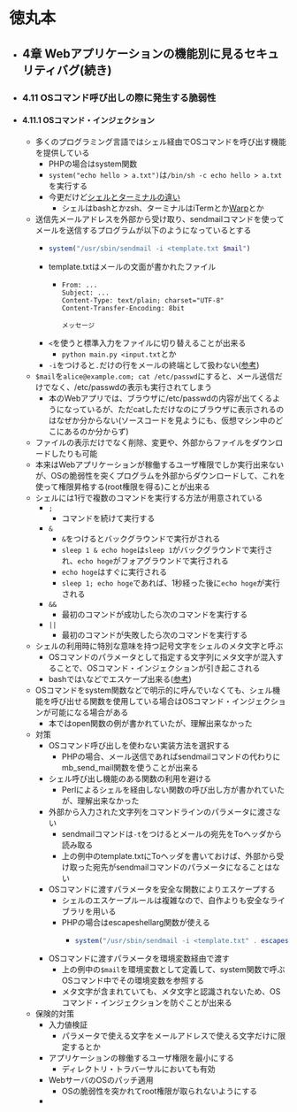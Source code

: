 # 徳丸本
- ## 4章 Webアプリケーションの機能別に見るセキュリティバグ(続き)
- ### 4.11 OSコマンド呼び出しの際に発生する脆弱性
- #### 4.11.1 OSコマンド・インジェクション
	- 多くのプログラミング言語ではシェル経由でOSコマンドを呼び出す機能を提供している
		- PHPの場合はsystem関数
		- `system("echo hello > a.txt")`は`/bin/sh -c echo hello > a.txt`を実行する
		- 今更だけど[シェルとターミナルの違い](https://zenn.dev/k_log24/articles/582af625164d41)
			- シェルはbashとかzsh、ターミナルはiTermとか[Warp](https://www.warp.dev/)とか
	- 送信先メールアドレスを外部から受け取り、sendmailコマンドを使ってメールを送信するプログラムが以下のようになっているとする
		- ```php
		  system("/usr/sbin/sendmail -i <template.txt $mail")
		  ```
		- template.txtはメールの文面が書かれたファイル
			- ```
			  From: ...
			  Subject: ...
			  Content-Type: text/plain; charset="UTF-8"
			  Content-Transfer-Encoding: 8bit
			  
			  メッセージ
			  ```
		- `<`を使うと標準入力をファイルに切り替えることが出来る
			- `python main.py <input.txt`とか
		- `-i`をつけると`.`だけの行をメールの終端として扱わない([参考](https://fumiyas.github.io/2014/12/13/sendmail.postfix-advent-calendar.html))
	- `$mail`を`alice@example.com; cat /etc/passwd`にすると、メール送信だけでなく、/etc/passwdの表示も実行されてしまう
		- 本のWebアプリでは、ブラウザに/etc/passwdの内容が出てくるようになっているが、ただcatしただけなのにブラウザに表示されるのはなぜか分からない(ソースコードを見ようにも、仮想マシン中のどこにあるのか分からず)
	- ファイルの表示だけでなく削除、変更や、外部からファイルをダウンロードしたりも可能
	- 本来はWebアプリケーションが稼働するユーザ権限でしか実行出来ないが、OSの脆弱性を突くプログラムを外部からダウンロードして、これを使って権限昇格する(root権限を得る)ことが出来る
	- シェルには1行で複数のコマンドを実行する方法が用意されている
		- `;`
			- コマンドを続けて実行する
		- `&`
			- `&`をつけるとバックグラウンドで実行がされる
			- `sleep 1 & echo hoge`は`sleep 1`がバックグラウンドで実行され、`echo hoge`がフォアグラウンドで実行される
			- `echo hoge`はすぐに実行される
			- `sleep 1; echo hoge`であれば、1秒経った後に`echo hoge`が実行される
		- `&&`
			- 最初のコマンドが成功したら次のコマンドを実行する
		- `||`
			- 最初のコマンドが失敗したら次のコマンドを実行する
	- シェルの利用時に特別な意味を持つ記号文字をシェルのメタ文字と呼ぶ
		- OSコマンドのパラメータとして指定する文字列にメタ文字が混入することで、OSコマンド・インジェクションが引き起こされる
		- bashでは`\`などでエスケープ出来る([参考](https://anmino.hatenadiary.org/entry/20090728/1248805534))
	- OSコマンドをsystem関数などで明示的に呼んでいなくても、シェル機能を呼び出せる関数を使用している場合はOSコマンド・インジェクションが可能になる場合がある
		- 本ではopen関数の例が書かれていたが、理解出来なかった
	- 対策
		- OSコマンド呼び出しを使わない実装方法を選択する
			- PHPの場合、メール送信であればsendmailコマンドの代わりにmb_send_mail関数を使うことが出来る
		- シェル呼び出し機能のある関数の利用を避ける
			- Perlによるシェルを経由しない関数の呼び出し方が書かれていたが、理解出来なかった
		- 外部から入力された文字列をコマンドラインのパラメータに渡さない
			- sendmailコマンドは`-t`をつけるとメールの宛先をToヘッダから読み取る
			- 上の例中のtemplate.txtにToヘッダを書いておけば、外部から受け取った宛先がsendmailコマンドのパラメータになることはない
		- OSコマンドに渡すパラメータを安全な関数によりエスケープする
			- シェルのエスケープルールは複雑なので、自作よりも安全なライブラリを用いる
			- PHPの場合はescapeshellarg関数が使える
				- ```php
				  system("/usr/sbin/sendmail -i <template.txt" . escapeshellarg($mail));
				  ```
		- OSコマンドに渡すパラメータを環境変数経由で渡す
			- 上の例中の`$mail`を環境変数として定義して、system関数で呼ぶOSコマンド中でその環境変数を参照する
			- メタ文字が含まれていても、メタ文字と認識されないため、OSコマンド・インジェクションを防ぐことが出来る
	- 保険的対策
		- 入力値検証
			- パラメータで使える文字をメールアドレスで使える文字だけに限定するとか
		- アプリケーションの稼働するユーザ権限を最小にする
			- ディレクトリ・トラバーサルにおいても有効
		- WebサーバのOSのパッチ適用
			- OSの脆弱性を突かれてroot権限が取られないようにする
		-
